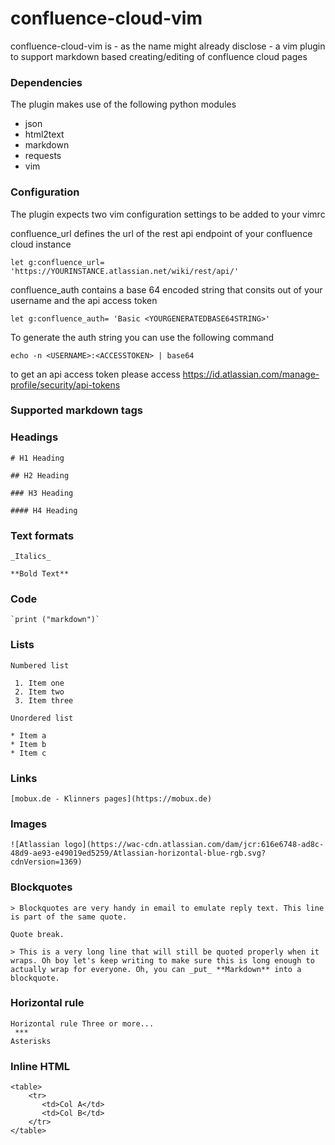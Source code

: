 # confluence-cloud-vim

confluence-cloud-vim is - as the name might already disclose - a vim plugin to support markdown based creating/editing of confluence cloud pages

### Dependencies

The plugin makes use of the following python modules 
* json
* html2text
* markdown
* requests
* vim

### Configuration

The plugin expects two vim configuration settings to be added to your vimrc

confluence_url defines the url of the rest api endpoint of your confluence cloud instance

```
let g:confluence_url= 'https://YOURINSTANCE.atlassian.net/wiki/rest/api/'
```
confluence_auth contains a base 64 encoded string that consits out of your username and the api access token
```
let g:confluence_auth= 'Basic <YOURGENERATEDBASE64STRING>'
```
To generate the auth string you can use the following command
```
echo -n <USERNAME>:<ACCESSTOKEN> | base64
```
to get an api access token please access https://id.atlassian.com/manage-profile/security/api-tokens

### Supported markdown tags

### Headings
```
# H1 Heading

## H2 Heading

### H3 Heading

#### H4 Heading

```

### Text formats

```
_Italics_

**Bold Text**
```

### Code
```
`print ("markdown")`
```

### Lists
```
Numbered list

 1. Item one
 2. Item two
 3. Item three

Unordered list

* Item a
* Item b
* Item c
```

### Links

```
[mobux.de - Klinners pages](https://mobux.de)
```

### Images

```
![Atlassian logo](https://wac-cdn.atlassian.com/dam/jcr:616e6748-ad8c-48d9-ae93-e49019ed5259/Atlassian-horizontal-blue-rgb.svg?cdnVersion=1369)
```

### Blockquotes

```
> Blockquotes are very handy in email to emulate reply text. This line is part of the same quote.

Quote break.

> This is a very long line that will still be quoted properly when it wraps. Oh boy let's keep writing to make sure this is long enough to actually wrap for everyone. Oh, you can _put_ **Markdown** into a blockquote.
```

### Horizontal rule
```
Horizontal rule Three or more...
 ***
Asterisks
```
### Inline HTML
```
<table>
    <tr>
       <td>Col A</td>
       <td>Col B</td>
    </tr>
</table>
```
